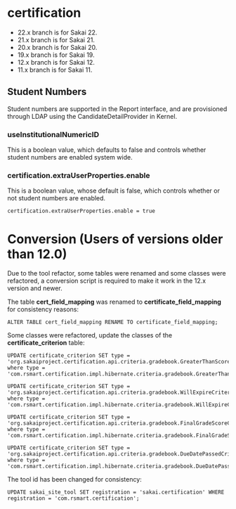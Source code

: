 # certification

- 22.x branch is for Sakai 22.
- 21.x branch is for Sakai 21.
- 20.x branch is for Sakai 20.
- 19.x branch is for Sakai 19.
- 12.x branch is for Sakai 12.
- 11.x branch is for Sakai 11.

## Student Numbers

Student numbers are supported in the Report interface, and are provisioned through LDAP using the CandidateDetailProvider in Kernel.

### useInstitutionalNumericID
This is a boolean value, which defaults to false and controls whether student numbers are enabled system wide.

### certification.extraUserProperties.enable
This is a boolean value, whose default is false, which controls whether or not student numbers are enabled.

`certification.extraUserProperties.enable = true`

# Conversion (Users of versions older than 12.0)
Due to the tool refactor, some tables were renamed and some classes were refactored, a conversion script is required to make it work in the 12.x version and newer.

The table **cert_field_mapping** was renamed to **certificate_field_mapping** for consistency reasons:

```
ALTER TABLE cert_field_mapping RENAME TO certificate_field_mapping;
```

Some classes were refactored, update the classes of the **certificate_criterion** table: 

```
UPDATE certificate_criterion SET type = 'org.sakaiproject.certification.api.criteria.gradebook.GreaterThanScoreCriterion' where type = 'com.rsmart.certification.impl.hibernate.criteria.gradebook.GreaterThanScoreCriterionHibernateImpl';

UPDATE certificate_criterion SET type = 'org.sakaiproject.certification.api.criteria.gradebook.WillExpireCriterion' where type = 'com.rsmart.certification.impl.hibernate.criteria.gradebook.WillExpireCriterionHibernateImpl';

UPDATE certificate_criterion SET type = 'org.sakaiproject.certification.api.criteria.gradebook.FinalGradeScoreCriterion' where type = 'com.rsmart.certification.impl.hibernate.criteria.gradebook.FinalGradeScoreCriterionHibernateImpl';

UPDATE certificate_criterion SET type = 'org.sakaiproject.certification.api.criteria.gradebook.DueDatePassedCriterion' where type = 'com.rsmart.certification.impl.hibernate.criteria.gradebook.DueDatePassedCriterionHibernateImpl';
```

The tool id has been changed for consistency:
```
UPDATE sakai_site_tool SET registration = 'sakai.certification' WHERE registration = 'com.rsmart.certification';
```

